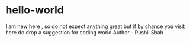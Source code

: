 # hello-world
I am new here , so do not expect anything great but if by chance you visit here do drop a suggestion for coding world
Author - Rushil Shah